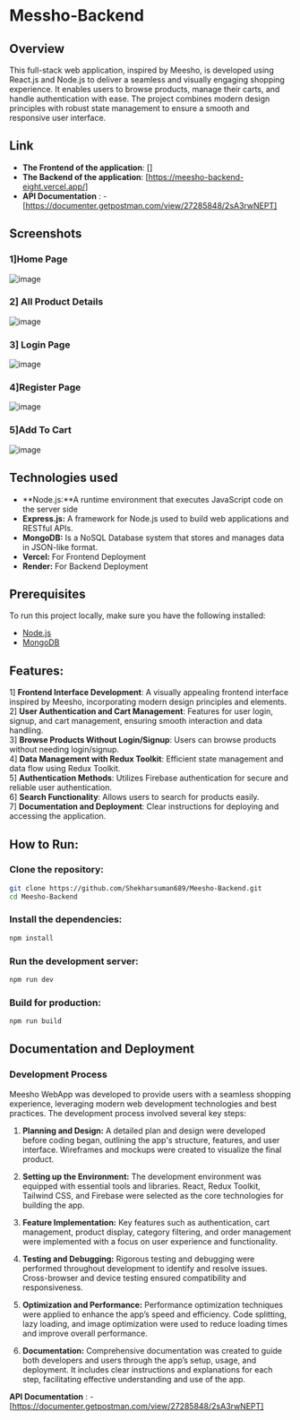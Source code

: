 # Messho-Backend


## Overview
This full-stack web application, inspired by Meesho, is developed using React.js and Node.js to deliver a seamless and visually engaging shopping experience. It enables users to browse products, manage their carts, and handle authentication with ease. The project combines modern design principles with robust state management to ensure a smooth and responsive user interface.

## Link
- **The Frontend of the application**: []
- **The Backend of the application**: [https://meesho-backend-eight.vercel.app/]
- **API Documentation** : - [https://documenter.getpostman.com/view/27285848/2sA3rwNEPT]
  
## Screenshots
### 1]Home Page

![image](https://github.com/user-attachments/assets/1e5865b9-020b-4418-bbe4-56cbc4f14872)

### 2] All Product Details
![image](https://github.com/user-attachments/assets/02deda0c-bace-45c6-aec5-fa200c705c19)


### 3] Login Page
![image](https://github.com/user-attachments/assets/60b3ef5f-7e3f-43a5-b737-ec05fb28cb22)

### 4]Register Page
![image](https://github.com/user-attachments/assets/1e26934b-db8f-4d56-b0c3-db2a82041f94)

### 5]Add To Cart
![image](https://github.com/user-attachments/assets/679519b0-31bc-4b64-a7ad-337b3335e666)


## Technologies used

- **Node.js:**A runtime environment that executes JavaScript code on the server side
- **Express.js:** A framework for Node.js used to build web applications and RESTful APIs.
- **MongoDB:** Is a NoSQL Database system that stores and manages data in JSON-like format.
- **Vercel:** For Frontend Deployment
- **Render:** For Backend Deployment
  
## Prerequisites

To run this project locally, make sure you have the following installed:

- [Node.js](https://nodejs.org/)
- [MongoDB](https://www.mongodb.com/)

## Features:

1] **Frontend Interface Development**: A visually appealing frontend interface inspired by Meesho, incorporating modern design principles and elements.\
2] **User Authentication and Cart Management**: Features for user login, signup, and cart management, ensuring smooth interaction and data handling.\
3] **Browse Products Without Login/Signup**: Users can browse products without needing login/signup.\
4] **Data Management with Redux Toolkit**: Efficient state management and data flow using Redux Toolkit.\
5] **Authentication Methods**: Utilizes Firebase authentication for secure and reliable user authentication.\
6] **Search Functionality**: Allows users to search for products easily.\
7] **Documentation and Deployment**: Clear instructions for deploying and accessing the application.

## How to Run:

### **Clone the repository:**
```bash
git clone https://github.com/Shekharsuman689/Meesho-Backend.git
cd Meesho-Backend
```

### **Install the dependencies:**

```bash
npm install
```

### **Run the development server:**

```bash
npm run dev
```

### **Build for production:**

```bash
npm run build
```

## Documentation and Deployment
### Development Process

Meesho WebApp was developed to provide users with a seamless shopping experience, leveraging modern web development technologies and best practices. The development process involved several key steps:
1. **Planning and Design:** A detailed plan and design were developed before coding began, outlining the app's structure, features, and user interface. Wireframes and mockups were created to visualize the final product.

2. **Setting up the Environment:** The development environment was equipped with essential tools and libraries. React, Redux Toolkit, Tailwind CSS, and Firebase were selected as the core technologies for building the app.

3. **Feature Implementation:** Key features such as authentication, cart management, product display, category filtering, and order management were implemented with a focus on user experience and functionality.

4. **Testing and Debugging:** Rigorous testing and debugging were performed throughout development to identify and resolve issues. Cross-browser and device testing ensured compatibility and responsiveness.

5. **Optimization and Performance:** Performance optimization techniques were applied to enhance the app’s speed and efficiency. Code splitting, lazy loading, and image optimization were used to reduce loading times and improve overall performance.

6. **Documentation:** Comprehensive documentation was created to guide both developers and users through the app’s setup, usage, and deployment. It includes clear instructions and explanations for each step, facilitating effective understanding and use of the app.

**API Documentation** : - [https://documenter.getpostman.com/view/27285848/2sA3rwNEPT]


